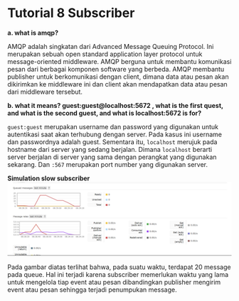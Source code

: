 # Tutorial 8 Subscriber

**a. what is amqp?**

AMQP adalah singkatan dari Advanced Message Queuing Protocol. Ini merupakan sebuah open standard application layer protocol untuk message-oriented middleware. AMQP berguna untuk membantu komunikasi pesan dari berbagai komponen software yang berbeda. AMQP membantu publisher untuk berkomunikasi dengan client, dimana data atau pesan akan dikirimkan ke middleware ini dan client akan mendapatkan data atau pesan dari middleware tersebut.

**b. what it means? guest:guest@localhost:5672 , what is the first quest, and what is
the second guest, and what is localhost:5672 is for?**

`guest:guest` merupakan username dan password yang digunakan untuk autentikasi saat akan terhubung dengan server. Pada kasus ini username dan passwordnya adalah guest. Sementara itu, `localhost` merujuk pada hostname dari server yang sedang berjalan. Dimana `localhost` berarti server berjalan di server yang sama dengan perangkat yang digunakan sekarang. Dan `:567` merupakan port number yang digunakan server.

**Simulation slow subscriber**
![alt text](image-1.png)

Pada gambar diatas terlihat bahwa, pada suatu waktu, terdapat 20 message pada queue. Hal ini terjadi karena subscriber memerlukan waktu yang lama untuk mengelola tiap event atau pesan dibandingkan publisher mengirim event atau pesan sehingga terjadi penumpukan message.
